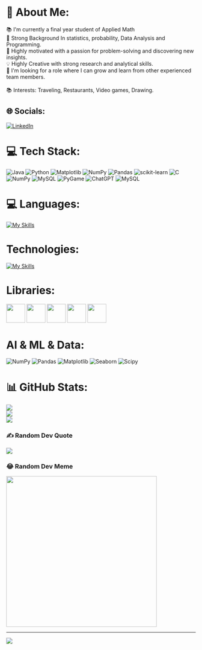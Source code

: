 # 💫 About Me:
📚 I'm currently a final year student of Applied Math<br>💪 Strong Background In statistics, probability, Data Analysis and Programming. <br>🎯 Highly motivated with a passion for problem-solving and discovering new insights.<br> 💡 Highly Creative with strong research and analytical skills.<br>👔 I'm looking for a role where I can grow and learn from other experienced team members.<br><br>📚 Interests: Traveling, Restaurants, Video games, Drawing.


## 🌐 Socials:
[![LinkedIn](https://img.shields.io/badge/LinkedIn-%230077B5.svg?logo=linkedin&logoColor=white)](https://linkedin.com/in/oren-bechor ) 

# 💻 Tech Stack:
![Java](https://img.shields.io/badge/java-%23ED8B00.svg?style=flat&logo=openjdk&logoColor=white) ![Python](https://img.shields.io/badge/python-3670A0?style=flat&logo=python&logoColor=ffdd54) ![Matplotlib](https://img.shields.io/badge/Matplotlib-%23ffffff.svg?style=flat&logo=Matplotlib&logoColor=black) ![NumPy](https://img.shields.io/badge/numpy-%23013243.svg?style=flat&logo=numpy&logoColor=white) ![Pandas](https://img.shields.io/badge/pandas-%23150458.svg?style=flat&logo=pandas&logoColor=white) ![scikit-learn](https://img.shields.io/badge/scikit--learn-%23F7931E.svg?style=flat&logo=scikit-learn&logoColor=white) ![C](https://img.shields.io/badge/c-%2300599C.svg?style=flat&logo=c&logoColor=white) ![NumPy](https://img.shields.io/badge/numpy-%23013243.svg?style=flat&logo=numpy&logoColor=white) ![MySQL](https://img.shields.io/badge/mysql-%2300000f.svg?style=flat&logo=mysql&logoColor=white) ![PyGame](https://img.shields.io/badge/PyGame-%2300000f.svg?style=flat&logo=mysql&logoColor=white) 
![ChatGPT](https://img.shields.io/badge/ChatGPT-74aa9c?style=for-the-badge&logo=openai&logoColor=white)
![MySQL](https://img.shields.io/badge/MySQL-005C84?style=for-the-badge&logo=mysql&logoColor=white)

# 💻 Languages:
[![My Skills](https://skillicons.dev/icons?i=python,java,c,matlab,sql)](https://skillicons.dev)

# Technologies:
[![My Skills](https://skillicons.dev/icons?i=pycharm,anaconda,mysql,visualstudio,vscode,jupiter)](https://skillicons.dev)

# Libraries:
<a href="#"><img src="https://github.com/onemarc/tech-icons/blob/main/icons/numpy.svg" width="50"></a>
<a href="#"><img src="https://github.com/onemarc/tech-icons/blob/main/icons/pandas.svg" width="50"></a>
<a href="#"><img src="https://github.com/onemarc/tech-icons/blob/main/icons/matplotlib-dark.svg" width="50"></a>
<a href="#"><img src="https://github.com/onemarc/tech-icons/blob/main/icons/seaborn.svg" width="50"></a>
<a href="#"><img src="https://github.com/onemarc/tech-icons/blob/main/icons/opencv-dark.svg" width="50"></a>


# AI & ML & Data:
![NumPy](https://img.shields.io/badge/numpy-%23013243.svg?style=flat&logo=numpy&logoColor=white)
![Pandas](https://img.shields.io/badge/pandas-%23150458.svg?style=flat&logo=pandas&logoColor=white)
![Matplotlib](https://img.shields.io/badge/Matplotlib-%23ffffff.svg?style=flat&logo=Matplotlib&logoColor=black)
![Seaborn](https://img.shields.io/badge/Matplotlib-%23ffffff.svg?style=flat&logo=Matplotlib&logoColor=black)
![Scipy](https://img.shields.io/badge/Matplotlib-%23ffffff.svg?style=flat&logo=Matplotlib&logoColor=black)


# 📊 GitHub Stats:
![](https://github-readme-stats.vercel.app/api?username=orenX6&theme=tokyonight&hide_border=false&include_all_commits=false&count_private=false)<br/>
![](https://github-readme-streak-stats.herokuapp.com/?user=orenX6&theme=tokyonight&hide_border=false)<br/>
![](https://github-readme-stats.vercel.app/api/top-langs/?username=orenX6&theme=tokyonight&hide_border=false&include_all_commits=false&count_private=false&layout=compact)

### ✍️ Random Dev Quote
![](https://quotes-github-readme.vercel.app/api?type=horizontal&theme=radical)

### 😂 Random Dev Meme
<img src='https://randommeme-five.vercel.app/' style="height: 400px;"/>

---
[![](https://visitcount.itsvg.in/api?id=orenX6&icon=6&color=4)](https://visitcount.itsvg.in)

